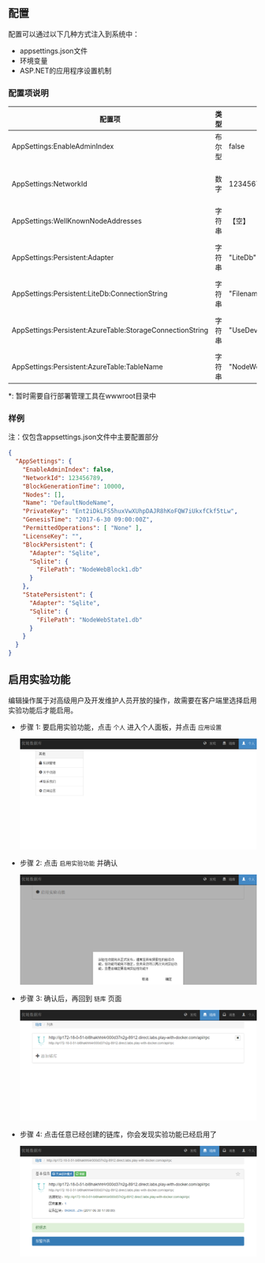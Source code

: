 ## 配置

配置可以通过以下几种方式注入到系统中：

* appsettings.json文件
* 环境变量
* ASP.NET的应用程序设置机制

### 配置项说明

| 配置项                                                    | 类型   | 默认值                        | 描述                                     |
| ---                                                       | ---    | ---                           | ---                                      |
| AppSettings:EnableAdminIndex                              | 布尔型 | false                         | 是否在该节点启动管理工具\*               |
| AppSettings:NetworkId                                     | 数字   | 123456789                     | 优链网络Id，不同网络Id互相不进行通信     |
| AppSettings:WellKnownNodeAddresses                        | 字符串 | 【空】                        | 默认启动时的种子服务器地址               |
| AppSettings:Persistent:Adapter                            | 字符串 | "LiteDb"                      | 存储介质选择，可为`LiteDb`或`AzureTable` |
| AppSettings:Persistent:LiteDb:ConnectionString            | 字符串 | "Filename=NodeWeb1.db"        | 使用LiteDb时的链接字符串                 |
| AppSettings:Persistent:AzureTable:StorageConnectionString | 字符串 | "UseDevelopmentStorage=true;" | 连接AzureTable的链接字符串               |
| AppSettings:Persistent:AzureTable:TableName               | 字符串 | "NodeWeb1"                    | AzureTable的表名称                       |

\*: 暂时需要自行部署管理工具在wwwroot目录中

### 样例

注：仅包含appsettings.json文件中主要配置部分

```json
{
  "AppSettings": {
    "EnableAdminIndex": false,
    "NetworkId": 123456789,
    "BlockGenerationTime": 10000,
    "Nodes": [],
    "Name": "DefaultNodeName",
    "PrivateKey": "Ent2iDkLFS5huxVwXUhpDAJR8hKoFQW7iUkxfCkf5tLw",
    "GenesisTime": "2017-6-30 09:00:00Z",
    "PermittedOperations": [ "None" ],
    "LicenseKey": "",
    "BlockPersistent": {
      "Adapter": "Sqlite",
      "Sqlite": {
        "FilePath": "NodeWebBlock1.db"
      }
    },
    "StatePersistent": {
      "Adapter": "Sqlite",
      "Sqlite": {
        "FilePath": "NodeWebState1.db"
      }
    }
  }
}
```

## 启用实验功能

编辑操作属于对高级用户及开发维护人员开放的操作，故需要在客户端里选择启用实验功能后才能启用。

* 步骤 1: 要启用实验功能，点击 `个人` 进入个人面板，并点击 `应用设置`

  ![](images/02/exp-step1.png)

* 步骤 2: 点击 `启用实验功能` 并确认

  ![](images/02/exp-step2.png)

* 步骤 3: 确认后，再回到 `链库` 页面

  ![](images/02/exp-step3.png)

* 步骤 4: 点击任意已经创建的链库，你会发现实验功能已经启用了 

  ![](images/02/exp-step4.png)
